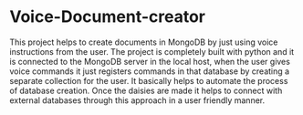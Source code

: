 # Voice-Document-creator
This project helps to create documents in MongoDB by just using voice instructions from the user. The project is completely built with python and it is connected to the MongoDB server in the local host, when the user gives voice commands it just registers commands in that database by creating a separate collection for the user. It basically helps to automate the process of database creation. Once the daisies are made it helps to connect with external databases through this approach in a user friendly manner.

